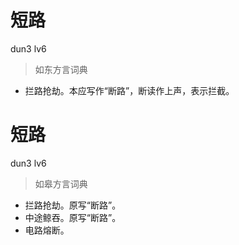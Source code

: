 # 短路
dun3 lv6
> 如东方言词典
- 拦路抢劫。本应写作“断路”，断读作上声，表示拦截。

# 短路
dun3 lv6
> 如皋方言词典
- 拦路抢劫。原写“断路”。
- 中途鲸吞。原写“断路”。
- 电路熔断。
